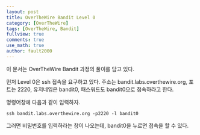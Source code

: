 ```yaml
---
layout: post
title: OverTheWire Bandit Level 0
category: [OverTheWire]
tags: [OverTheWire, Bandit]
fullview: true
comments: true
use_math: true
author: fault2000
---
```


이 문서는 OverTheWire Bandit 과정의 풀이를 담고 있다.  

먼저 Level 0은 ssh 접속을 요구하고 있다. 주소는 bandit.labs.overthewire.org, 포트는 2220, 유저네임은 bandit0, 패스워드도 bandit0으로 접속하라고 한다.  

명령어창에 다음과 같이 입력하자.  

```
ssh bandit.labs.overthewire.org -p2220 -l bandit0
```

그러면 비밀번호를 입력하라는 창이 나오는데, bandit0을 누르면 접속을 할 수 있다.